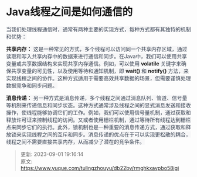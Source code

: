 # Java线程之间是如何通信的

<font style="color:rgb(55, 65, 81);background-color:rgb(247, 247, 248);">当我们处理线程通信时，通常有两种主要的实现方式，每种方式都有其独特的机制和优势：</font>

**<font style="background-color:rgb(247, 247, 248);">共享内存：</font>**<font style="color:rgb(55, 65, 81);background-color:rgb(247, 247, 248);"> 这是一种常见的方式，多个线程可以访问同一个共享内存区域，通过读取和写入共享内存中的数据来进行通信和同步。在Java中，我们可以使用共享变量或共享数据结构来实现共享内存通信。例如，可以使用 </font>**<font style="background-color:rgb(247, 247, 248);">volatile</font>**<font style="color:rgb(55, 65, 81);background-color:rgb(247, 247, 248);"> 关键字来确保共享变量的可见性，以及使用等待和通知机制，即 </font>**<font style="background-color:rgb(247, 247, 248);">wait()</font>**<font style="color:rgb(55, 65, 81);background-color:rgb(247, 247, 248);"> 和 </font>**<font style="background-color:rgb(247, 247, 248);">notify()</font>**<font style="color:rgb(55, 65, 81);background-color:rgb(247, 247, 248);"> 方法，来实现线程之间的协作。这种方式适用于需要高效共享数据的场景，但需要谨慎处理数据竞争和同步问题。</font>

**<font style="background-color:rgb(247, 247, 248);">消息传递：</font>**<font style="color:rgb(55, 65, 81);background-color:rgb(247, 247, 248);"> 另一种方式是消息传递，多个线程之间通过消息队列、管道、信号量等机制来传递信息和同步状态。这种方式通常涉及线程之间的显式消息发送和接收操作，使线程能够协调它们的工作。例如，我们可以使用信号量机制，通过获取和释放许可证来控制线程的访问。又或者使用栅栏机制，通过等待所有线程达到栅栏点来同步它们的执行。此外，锁机制也是一种重要的消息传递方式，通过获取和释放锁来实现线程之间的互斥和同步。消息传递的优点在于可以实现更松散的耦合，线程之间不需要直接共享内存，从而减少了潜在的竞争条件。</font>

<font style="color:rgb(55, 65, 81);background-color:rgb(247, 247, 248);"></font>

<font style="color:rgb(55, 65, 81);background-color:rgb(247, 247, 248);"></font>



> 更新: 2023-09-01 19:16:14  
> 原文: <https://www.yuque.com/tulingzhouyu/db22bv/rmghkxavpbo58igi>